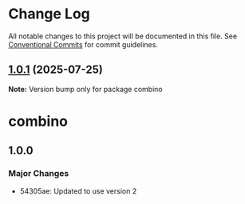 # Change Log

All notable changes to this project will be documented in this file.
See [Conventional Commits](https://conventionalcommits.org) for commit guidelines.

## [1.0.1](https://github.com/gavinmcfarland/combino/compare/v0.1.14...v1.0.1) (2025-07-25)

**Note:** Version bump only for package combino

# combino

## 1.0.0

### Major Changes

- 54305ae: Updated to use version 2
